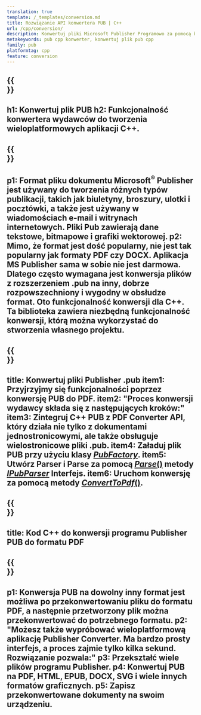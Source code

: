 ```yaml
---
translation: true
template: /_templates/conversion.md
title: Rozwiązanie API konwertera PUB | C++
url: /cpp/conversion/
description: Konwertuj pliki Microsoft Publisher Programowo za pomocą biblioteki C++. Proste rozwiązanie API do zbudowania własnego projektu C++ konwertera PUB.
metakeywords: pub cpp konwerter, konwertuj plik pub cpp
family: pub
platformtag: cpp
feature: conversion
---
```


{{<section banner>}}
---
h1: Konwertuj plik PUB
h2: Funkcjonalność konwertera wydawców do tworzenia wieloplatformowych aplikacji C++.
---

{{<section overview>}}
---
p1: Format pliku dokumentu Microsoft<sup>®</sup> Publisher jest używany do tworzenia różnych typów publikacji, takich jak biuletyny, broszury, ulotki i pocztówki, a także jest używany w wiadomościach e-mail i witrynach internetowych. Pliki Pub zawierają dane tekstowe, bitmapowe i grafiki wektorowej.
p2: Mimo, że format jest dość popularny, nie jest tak popularny jak formaty PDF czy DOCX. Aplikacja MS Publisher sama w sobie nie jest darmowa. Dlatego często wymagana jest konwersja plików z rozszerzeniem .pub na inny, dobrze rozpowszechniony i wygodny w obsłudze format. Oto funkcjonalność konwersji dla C++. Ta biblioteka zawiera niezbędną funkcjonalność konwersji, którą można wykorzystać do stworzenia własnego projektu.
---

{{<section feature1>}}
---
title: Konwertuj pliki Publisher .pub
item1: Przyjrzyjmy się funkcjonalności poprzez konwersję PUB do PDF.
item2: "Proces konwersji wydawcy składa się z następujących kroków:"
item3: Zintegruj C++ PUB z PDF Converter API, który działa nie tylko z dokumentami jednostronicowymi, ale także obsługuje wielostronicowe pliki .pub.
item4: Załaduj plik PUB przy użyciu klasy [*PubFactory*](https://reference.aspose.com/pub/cpp/class/aspose.pub.pub_factory).
item5: Utwórz Parser i Parse za pomocą [*Parse*()](https://reference.aspose.com/pub/cpp/class/aspose.pub.i_pub_parser#ae9fc7043f382a5b4a7b694f0fe477915) metody [*IPubParser*](https://reference.aspose.com/pub/cpp/class/aspose.pub.i_pub_parser) Interfejs.
item6: Uruchom konwersję za pomocą metody [*ConvertToPdf*()](https://reference.aspose.com/pub/cpp/class/aspose.pub.i_pdf_converter).
---

{{<section codeexample>}}
---
title: Kod C++ do konwersji programu Publisher PUB do formatu PDF
---

{{<section summary>}}
---
p1: Konwersja PUB na dowolny inny format jest możliwa po przekonwertowaniu pliku do formatu PDF, a następnie przetworzony plik można przekonwertować do potrzebnego formatu.
p2: "Możesz także wypróbować wieloplatformową aplikację Publisher Converter. Ma bardzo prosty interfejs, a proces zajmie tylko kilka sekund. Rozwiązanie pozwala:"
p3: Przekształć wiele plików programu Publisher.
p4: Konwertuj PUB na PDF, HTML, EPUB, DOCX, SVG i wiele innych formatów graficznych.
p5: Zapisz przekonwertowane dokumenty na swoim urządzeniu.
---